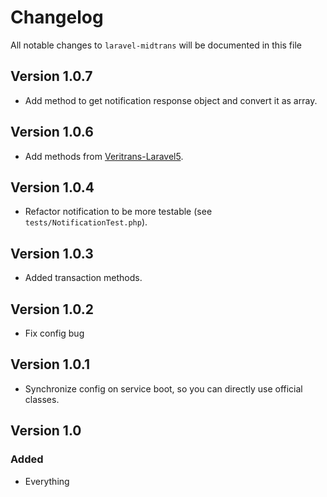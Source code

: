 # Changelog

All notable changes to `laravel-midtrans` will be documented in this file

## Version 1.0.7

* Add method to get notification response object and convert it as array.

## Version 1.0.6

* Add methods from [Veritrans-Laravel5](https://github.com/harrypujianto/Veritrans-Laravel5).

## Version 1.0.4

* Refactor notification to be more testable (see `tests/NotificationTest.php`).

## Version 1.0.3

* Added transaction methods.

## Version 1.0.2

* Fix config bug

## Version 1.0.1

* Synchronize config on service boot, so you can directly use official classes.

## Version 1.0

### Added

* Everything
